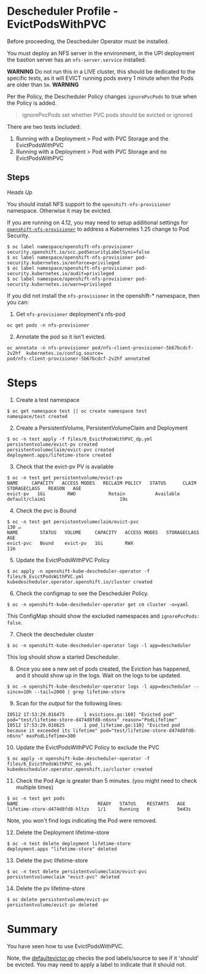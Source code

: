 # Descheduler Profile - EvictPodsWithPVC

Before proceeding, the Descheduler Operator must be installed.

You must deploy an NFS server in the environment, in the UPI deployment the bastion server has an `nfs-server.service` installed.

**WARNING**
Do not run this in a LIVE cluster, this should be dedicated to the specific tests, as it will EVICT running pods every 1 minute when the Pods are older than `5m`.
**WARNING**

Per the Policy, the Descheduler Policy changes `ignorePvcPods` to true when the Policy is added.

> ignorePvcPods set whether PVC pods should be evicted or ignored

There are two tests included: 

1. Running with a Deployment > Pod with PVC Storage and the EvictPodsWithPVC
2. Running with a Deployment > Pod with PVC Storage and no EvictPodsWithPVC

## Steps

*Heads Up* 

You should install NFS support to the `openshift-nfs-provisioner` namespace. Otherwise it may be evicted.

If you are running on 4.12, you may need to setup additional settings for [`openshift-nfs-provisioner`](https://github.com/kubernetes-sigs/nfs-subdir-external-provisioner) to address a Kubernetes 1.25 change to Pod Security.

```
$ oc label namespace/openshift-nfs-provisioner security.openshift.io/scc.podSecurityLabelSync=false 
$ oc label namespace/openshift-nfs-provisioner pod-security.kubernetes.io/enforce=privileged 
$ oc label namespace/openshift-nfs-provisioner pod-security.kubernetes.io/audit=privileged 
$ oc label namespace/openshift-nfs-provisioner pod-security.kubernetes.io/warn=privileged
```

If you did not install the `nfs-provisioner` in the openshift-* namespace, then you can: 

1. Get `nfs-provisioner` deployment's nfs-pod

```
oc get pods -n nfs-provisioner
```

2. Annotate the pod so it isn't evicted. 

```
oc annotate -n nfs-provisioner pod/nfs-client-provisioner-5b67bcdcf-2v2hf  kubernetes.io/config.source=
pod/nfs-client-provisioner-5b67bcdcf-2v2hf annotated
```

# Steps 

1. Create a test namespace

```
$ oc get namespace test || oc create namespace test
namespace/test created
```

2. Create a PersistentVolume, PersistentVolumeClaim and Deployment

```
$ oc -n test apply -f files/6_EvictPodsWithPVC_dp.yml
persistentvolume/evict-pv created
persistentvolumeclaim/evict-pvc created
deployment.apps/lifetime-store created
```

3. Check that the evict-pv PV is available

```
$ oc -n test get persistentvolume/evict-pv
NAME     CAPACITY   ACCESS MODES   RECLAIM POLICY   STATUS      CLAIM            STORAGECLASS   REASON   AGE
evict-pv   1Gi        RWO            Retain           Available   default/claim1                           19s
```

4. Check the pvc is Bound

```
$ oc -n test get persistentvolumeclaim/evict-pvc                                                                                           130 ↵
NAME        STATUS   VOLUME     CAPACITY   ACCESS MODES   STORAGECLASS   AGE
evict-pvc   Bound    evict-pv   1Gi        RWX                           11m
```

5. Update the EvictPodsWithPVC Policy

```
$ oc apply -n openshift-kube-descheduler-operator -f files/6_EvictPodsWithPVC.yml
kubedescheduler.operator.openshift.io/cluster created
```

6. Check the configmap to see the Descheduler Policy. 

```
$ oc -n openshift-kube-descheduler-operator get cm cluster -o=yaml
```

This ConfigMap should show the excluded namespaces and `ignorePvcPods: false`.

7. Check the descheduler cluster 

```
$ oc -n openshift-kube-descheduler-operator logs -l app=descheduler 
```

This log should show a started Descheduler.

8. Once you see a new set of pods created, the Eviction has happened, and it should show up in the logs. Wait on the logs to be updated.

```
$ oc -n openshift-kube-descheduler-operator logs -l app=descheduler --since=10h --tail=2000 | grep lifetime-store 
```

9. Scan for the *output* for the following lines:

```
I0512 17:53:29.016475       1 evictions.go:160] "Evicted pod" pod="test/lifetime-store-d474d8fd8-n6snx" reason="PodLifeTime"
I0512 17:53:29.016625       1 pod_lifetime.go:110] "Evicted pod because it exceeded its lifetime" pod="test/lifetime-store-d474d8fd8-n6snx" maxPodLifeTime=300
```

10. Update the EvictPodsWithPVC Policy to exclude the PVC

```
$ oc apply -n openshift-kube-descheduler-operator -f files/6_EvictPodsWithPVC_no.yml
kubedescheduler.operator.openshift.io/cluster created
```

11. Check the Pod Age is greater than 5 minutes. (you might need to check multiple times)

```
$ oc -n test get pods
NAME                             READY   STATUS    RESTARTS   AGE
lifetime-store-d474d8fd8-hltzx   1/1     Running   0          5m43s
```

Note, you won't find logs indicating the Pod were removed.

12. Delete the Deployment lifetime-store

```
$ oc -n test delete deployment lifetime-store
deployment.apps "lifetime-store" deleted
```

13. Delete the pvc lifetime-store

```
$ oc -n test delete persistentvolumeclaim/evict-pvc
persistentvolumeclaim "evict-pvc" deleted
```

14. Delete the pv lifetime-store

```
$ oc delete persistentvolume/evict-pv
persistentvolume/evict-pv deleted
```

# Summary 

You have seen how to use EvictPodsWithPVC.

Note, the [defaultevictor.go](https://github.com/kubernetes-sigs/descheduler/blob/master/pkg/framework/plugins/defaultevictor/defaultevictor.go#L173-L194) checks the pod labels/source to see if it 'should' be evicted. You may need to apply a label to indicate that it should not.
